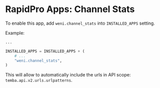 # RapidPro Apps: Channel Stats

To enable this app, add `weni.channel_stats` into `INSTALLED_APPS` setting.

Example:
```python
...

INSTALLED_APPS = INSTALLED_APPS + (
    # ...
    "weni.channel_stats",
)
```

This will allow to automatically include the urls in API scope: `temba.api.v2.urls.urlpatterns`.
